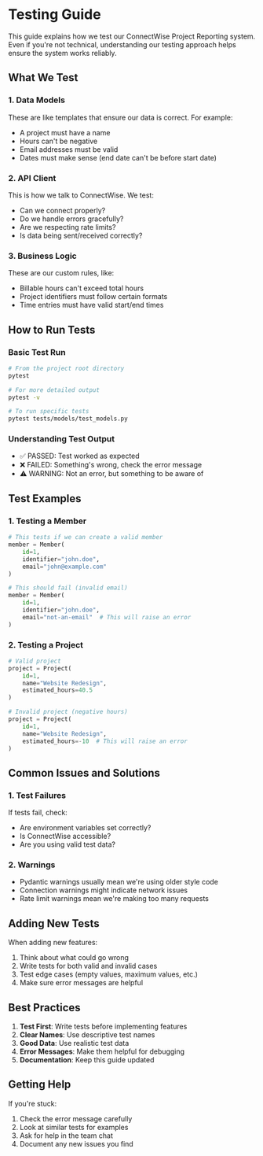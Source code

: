 # Testing Guide

This guide explains how we test our ConnectWise Project Reporting system. Even if you're not technical, understanding our testing approach helps ensure the system works reliably.

## What We Test

### 1. Data Models
These are like templates that ensure our data is correct. For example:
- A project must have a name
- Hours can't be negative
- Email addresses must be valid
- Dates must make sense (end date can't be before start date)

### 2. API Client
This is how we talk to ConnectWise. We test:
- Can we connect properly?
- Do we handle errors gracefully?
- Are we respecting rate limits?
- Is data being sent/received correctly?

### 3. Business Logic
These are our custom rules, like:
- Billable hours can't exceed total hours
- Project identifiers must follow certain formats
- Time entries must have valid start/end times

## How to Run Tests

### Basic Test Run
```bash
# From the project root directory
pytest

# For more detailed output
pytest -v

# To run specific tests
pytest tests/models/test_models.py
```

### Understanding Test Output
- ✅ PASSED: Test worked as expected
- ❌ FAILED: Something's wrong, check the error message
- ⚠️ WARNING: Not an error, but something to be aware of

## Test Examples

### 1. Testing a Member
```python
# This tests if we can create a valid member
member = Member(
    id=1,
    identifier="john.doe",
    email="john@example.com"
)

# This should fail (invalid email)
member = Member(
    id=1,
    identifier="john.doe",
    email="not-an-email"  # This will raise an error
)
```

### 2. Testing a Project
```python
# Valid project
project = Project(
    id=1,
    name="Website Redesign",
    estimated_hours=40.5
)

# Invalid project (negative hours)
project = Project(
    id=1,
    name="Website Redesign",
    estimated_hours=-10  # This will raise an error
)
```

## Common Issues and Solutions

### 1. Test Failures
If tests fail, check:
- Are environment variables set correctly?
- Is ConnectWise accessible?
- Are you using valid test data?

### 2. Warnings
- Pydantic warnings usually mean we're using older style code
- Connection warnings might indicate network issues
- Rate limit warnings mean we're making too many requests

## Adding New Tests

When adding new features:
1. Think about what could go wrong
2. Write tests for both valid and invalid cases
3. Test edge cases (empty values, maximum values, etc.)
4. Make sure error messages are helpful

## Best Practices

1. **Test First**: Write tests before implementing features
2. **Clear Names**: Use descriptive test names
3. **Good Data**: Use realistic test data
4. **Error Messages**: Make them helpful for debugging
5. **Documentation**: Keep this guide updated

## Getting Help

If you're stuck:
1. Check the error message carefully
2. Look at similar tests for examples
3. Ask for help in the team chat
4. Document any new issues you find 